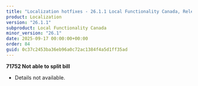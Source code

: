 ```yaml
---
title: "Localization hotfixes - 26.1.1 Local Functionality Canada, Release date September 17, 2025 - Hotfixes"
product: Localization
version: "26.1.1"
subproduct: Local Functionality Canada
minor_version: "26.1"
date: 2025-09-17 00:00:00+00:00
order: 84
guid: 0c37c2453ba36eb96a0c72ac1384f4a5d1ff35ad
---
```


<strong>71752 Not able to split bill</strong>
<ul><li>Details not available.</li></ul>

